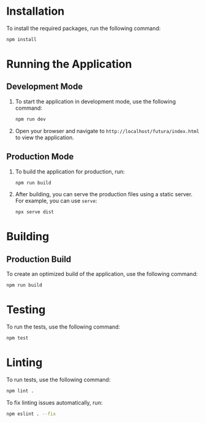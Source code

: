 # Installation

To install the required packages, run the following command:

```bash
npm install
```

# Running the Application

## Development Mode

1. To start the application in development mode, use the following command:

    ```bash
    npm run dev
    ```

2. Open your browser and navigate to `http://localhost/futura/index.html` to view the application.

## Production Mode

1. To build the application for production, run:

    ```bash
    npm run build
    ```

2. After building, you can serve the production files using a static server. For example, you can use `serve`:

    ```bash
    npx serve dist
    ```

# Building

## Production Build

To create an optimized build of the application, use the following command:

```bash
npm run build
```

# Testing

To run the tests, use the following command:

```bash
npm test
```

# Linting

To run tests, use the following command:

```bash
npm lint .
```

To fix linting issues automatically, run:

```bash
npm eslint . --fix
```